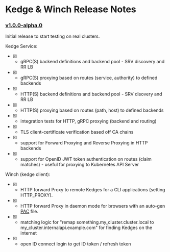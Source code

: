 # Kedge & Winch Release Notes

### [v1.0.0-alpha.0](https://github.com/mwitkow/kedge/releases/tag/v0.0.1-alpha-test)
Initial release to start testing on real clusters.

Kedge Service:
* [x] - gRPC(S) backend definitions and backend pool - SRV discovery and RR LB
* [x] - gRPC(S) proxying based on routes (service, authority) to defined backends
* [x] - HTTP(S) backend definitions and backend pool - SRV disovery and RR LB
* [x] - HTTP(S) proxying based on routes (path, host) to defined backends
* [x] - integration tests for HTTP, gRPC proxying (backend and routing)
* [x] - TLS client-certificate verification based off CA chains
* [x] - support for Forward Proxying and Reverse Proxying in HTTP backends
* [x] - support for OpenID JWT token authentication on routes (claim matches) - useful for proxying to Kubernetes API Server

Winch (kedge client):
* [x] - HTTP forward Proxy to remote Kedges for a CLI applications (setting HTTP_PROXY).
* [x] - HTTP forward Proxy in daemon mode for browsers with an auto-gen [PAC](https://en.wikipedia.org/wiki/Proxy_auto-config) file.
* [x] - matching logic for "remap something.my_cluster.cluster.local to my_cluster.internalapi.example.com" for finding Kedges on the internet
* [x] - open ID connect login to get ID token / refresh token